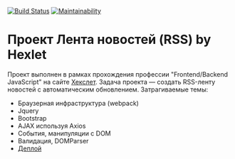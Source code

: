 [![Build Status](https://travis-ci.org/1ocke/frontend-project-lvl3.svg?branch=master)](https://travis-ci.org/1ocke/frontend-project-lvl3)
[![Maintainability](https://api.codeclimate.com/v1/badges/039674b47aa0d90df40f/maintainability)](https://codeclimate.com/github/1ocke/frontend-project-lvl3/maintainability)

# Проект Лента новостей (RSS) by Hexlet

Проект выполнен в рамках прохождения профессии "Frontend/Backend JavaScript" на сайте [Хекслет](https://ru.hexlet.io/). Задача проекта — создать RSS-ленту новостей с автоматическим обновлением. Затрагиваемые темы:

* Браузерная инфраструктура (webpack)
* Jquery
* Bootstrap
* AJAX используя Axios
* События, манипуляции с DOM
* Валидация, DOMParser
* [Деплой](https://surge.sh)